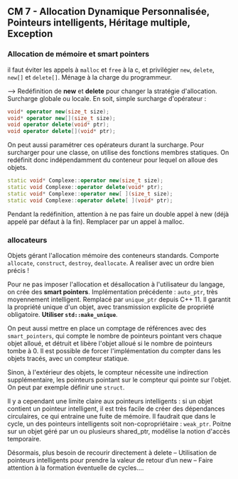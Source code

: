 ## CM 7 - Allocation Dynamique Personnalisée, Pointeurs intelligents, Héritage multiple, Exception
### Allocation de mémoire et smart pointers

il faut éviter les appels à `malloc` et `free` à la c, et privilégier `new`, `delete`, `new[]` et `delete[]`. Ménage à la charge du programmeur.

--> Redéfinition de **new** et **delete** pour changer la stratégie d'allocation. Surcharge globale ou locale.
En soit, simple surcharge d'opérateur :
```cpp
void* operator new(size_t size);
void* operator new[](size_t size);
void operator delete(void* ptr);
void operator delete[](void* ptr);
```

On peut aussi paramétrer ces opérateurs durant la surcharge. Pour surcharger pour une classe, on utilise des fonctions membres statiques. On redéfinit donc indépendamment du conteneur pour lequel on alloue des objets.
```cpp
static void* Complexe::operator new(size_t size);
static void Complexe::operator delete(void* ptr);
static void* Complexe::operator new[ ](size_t size);
static void Complexe::operator delete[ ](void* ptr);
```

Pendant la redéfinition, attention à ne pas faire un double appel à new (déjà appelé par défaut à la fin). Remplacer par un appel à malloc.

### allocateurs
Objets gérant l'allocation mémoire des conteneurs standards. Comporte `allocate`, `construct`, `destroy`, `deallocate`. A realiser avec un ordre bien précis !

Pour ne pas imposer l'allocation et désallocation à l'utilisateur du langage, on crée des **smart pointers**.
Implémentation précédente : `auto_ptr`, très moyennement intelligent. Remplacé par `unique_ptr` depuis C++ 11. Il garantit la propriété unique d'un objet, avec transmission explicite de propriété obligatoire. **Utiliser `std::make_unique`**.

On peut aussi mettre en place un comptage de références avec des `smart_pointers`, qui compte le nombre de pointeurs pointant vers chaque objet alloué, et détruit et libère l'objet alloué si le nombre de pointeurs tombe à 0. Il est possible de forcer l'implémentation du compter dans les objets tracés, avec un compteur statique.

Sinon, à l'extérieur des objets, le compteur nécessite une indirection supplémentaire, les pointeurs pointant sur le compteur qui pointe sur l'objet. On peut par exemple définir une `struct`.

Il y a cependant une limite claire aux pointeurs intelligents : si un objet contient un pointeur intelligent, il est très facile de créer des dépendances circulaires, ce qui entraine une fuite de mémoire. Il faudrait que dans le cycle, un des pointeurs intelligents soit non-copropriétaire : `weak_ptr`. Poitne sur un objet géré par un ou plusieurs shared_ptr, modélise la notion d'accès temporaire.

Désormais, plus besoin de recourir directement à delete
– Utilisation de pointeurs intelligents pour prendre la valeur de retour d’un new
– Faire attention à la formation éventuelle de cycles….